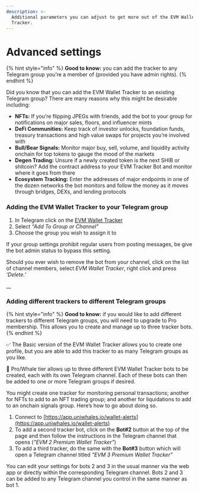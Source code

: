 ```yaml
---
description: >-
  Additional parameters you can adjust to get more out of the EVM Wallet
  Tracker.
---
```


# Advanced settings

{% hint style="info" %}
**Good to know:** you can add the tracker to any Telegram group you’re a member of (provided you have admin rights).
{% endhint %}

Did you know that you can add the EVM Wallet Tracker to an existing Telegram group? There are many reasons why this might be desirable including:

* **NFTs:** If you’re flipping JPEGs with friends, add the bot to your group for notifications on major sales, floors, and influencer mints
* **DeFi Communities:** Keep track of investor unlocks, foundation funds, treasury transactions and high value swaps for projects you’re involved with
* **Bull/Bear Signals:** Monitor major buy, sell, volume, and liquidity activity onchain for top tokens to gauge the mood of the markets
* **Degen Trading:** Unsure if a newly created token is the next SHIB or shitcoin? Add the contract address to your EVM Tracker Bot and monitor where it goes from there
* **Ecosystem Tracking:** Enter the addresses of major endpoints in one of the dozen networks the bot monitors and follow the money as it moves through bridges, DEXs, and lending protocols

### Adding the EVM Wallet Tracker to your Telegram group

1. In Telegram click on the [EVM Wallet Tracker](https://t.me/EVMTrackerBot)
2. Select _“Add To Group or Channel”_
3. Choose the group you wish to assign it to

If your group settings prohibit regular users from posting messages, be give the bot admin status to bypass this setting.

Should you ever wish to remove the bot from your channel, click on the list of channel members, select _EVM Wallet Tracker_, right click and press _‘Delete.’_

__

### Adding different trackers to different Telegram groups

{% hint style="info" %}
**Good to know:** if you would like to add different trackers to different Telegram groups, you will need to upgrade to Pro membership. This allows you to create and manage up to three tracker bots.
{% endhint %}

✅ The Basic version of the EVM Wallet Tracker allows you to create one profile, but you are able to add this tracker to as many Telegram groups as you like.

🔑 Pro/Whale tier allows up to three different EVM Wallet Tracker bots to be created, each with its own Telegram channel. Each of these bots can then be added to one or more Telegram groups if desired.

You might create one tracker for monitoring personal transactions; another for NFTs to add to an NFT trading group; and another for liquidations to add to an onchain signals group. Here’s how to go about doing so.

1. Connect to [https://app.uniwhales.io/wallet-alerts](https://app.uniwhales.io/wallet-alerts)
2. To add a second tracker bot, click on the **Bot#2** button at the top of the page and then follow the instructions in the Telegram channel that opens (_"EVM 2 Premium Wallet Tracker"_)
3. To add a third tracker, do the same with the **Bot#3** button which will open a Telegram channel titled _"EVM 3 Premium Wallet Tracker"_

You can edit your settings for bots 2 and 3 in the usual manner via the web app or directly within the corresponding Telegram channel. Bots 2 and 3 can be added to any Telegram channel you control in the same manner as bot 1.
